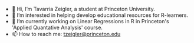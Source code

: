- 👋 Hi, I’m Tavarria Zeigler, a student at Princeton University.
- 👀 I’m interested in helping develop educational resources for R-learners.
- 🌱 I’m currently working on Linear Regressions in R in Princeton's 'Applied Quantative Analysis' course.
- 📫 How to reach me: tzeigler@princeton.edu

<!---
tzeigler1221/tzeigler1221 is a ✨ special ✨ repository because its `README.md` (this file) appears on your GitHub profile.
You can click the Preview link to take a look at your changes.
--->
